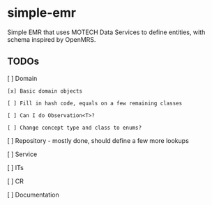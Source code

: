 simple-emr
==========

Simple EMR that uses MOTECH Data Services to define entities, with schema inspired by OpenMRS.


TODOs
-----

[ ] Domain

    [x] Basic domain objects

    [ ] Fill in hash code, equals on a few remaining classes

    [ ] Can I do Observation<T>?

    [ ] Change concept type and class to enums?

[ ] Repository - mostly done, should define a few more lookups

[ ] Service

[ ] ITs

[ ] CR

[ ] Documentation
